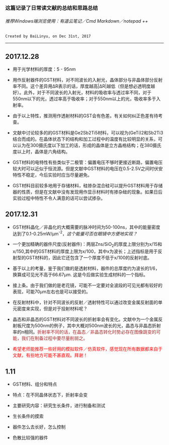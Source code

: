 ### 这篇记录了日常读文献的总结和思路总结
###### 推荐Windows端浏览使用：有道云笔记／Cmd Markdown／notepad ++
`Created by BaiLinyu, on Dec 31st, 2017`

---

2017.12.28
-
* 用于光学材料的厚度：5 - 95nm

* 用作反射器件的GST材料，对不同波长的入射光，晶体部分与非晶体部分反射率不同。这个差异用∆R表示的话，厚度越高|∆R|越低（但是想必透明度越好）。此外，对于不同波长的入射光，材料的吸收率与透过率不同，对于550nm以下的光，透过率高于吸收率；对于550nm以上的光，吸收率多于入射率。
* 由于以上特性，推测用作透射材料的GST会有色差。有关如何纠正色差有待考查。
* 文献中讨论较多的的GST材料是Ge2Sb2Ti5材料，可以视为(GeTi)2和Sb2Ti3结合而成的。在晶体状态下的结构和加工过程中的温度有比较明显的关系，可以认为在300摄氏度以下加工的话，形成的晶体是立方晶格结构；在380摄氏度以上时，晶体是六角结构。
* GST材料的电特性有些类似于二极管：偏置电压不够时更接近断路，偏置电压较大时可以近似于恒流源。但是文献中GST材料的电压在0.5-2.5V之间时伏安特性不稳定，今后实验时应当尽量避免。
* GST材料目前较多地用于存储材料，硅掺杂混合硅可以提升GST材料用于存储器的性质，但是在文献中没有发现用作显示材料时有掺杂硅的现象。如果日后实验过程中特性不令人满意的话可以尝试掺杂。

2017.12.31
-
* GST材料晶化／非晶化的大概需要的脉冲时间为50-100ns，其中的能量密度达到了0.1-0.25mW/µm<sup>-2</sup>，*这个能量可否在眼镜中方便地实现？*

* 一个更加精确的器件尺度(反射器件)：两层Zns/SiO<sub>2</Sub>的厚度上限分别为x/15和x/150,其中的GST材料的厚度上限为x/100，其中x为波长；上述指标是用于反射型的GST材料的，因此它还包含了一个厚度不低于x/100的反射衬底。
* 基于以上的考量，鉴于我们做的是透射材料，器件的总厚度约为波长的1/6，换算成可见光不高于66.67µm. 这是今后做实验生成材料的一个指标。
* 接上条。由于我们做的是老花镜，可能不一定要对全波段的可见光都有较好的表现，可能70µm左右也是可以接受的。
* 在反射材料中，针对不同波长的反射／透射特性可以通过改变金属反射面的单元密度来实现，但是对于投射材料呢？
* 晶态和非晶态的GST材料对不同波长的折射率会有变化。文献中为一个金属反射板尺度为500nm的例子，其中大概对500nm波长的光，晶态与非晶态折射率的n相同。<font color = brown>折射率不同的话，在晶态／非晶态转化时势必存在图像跳变的可能，我们在制备过程中要尽量削弱之。</font>
* <font color = red>希望老师能推荐一些好用的模拟软件／仿真软件，感觉现在所有数据都来自于文献，有些地方可能不甚直观。拜谢！</font>


1.11
-
* GST材料、组分和特点

* 特点：在不同晶体状态下，折射率会变
* 主要研究内容：研究生长条件，进行制备和测试
* 生长条件的摸索
* 器件怎么去长好，怎么控制
* 色散比较强的器件